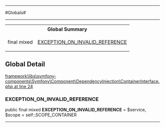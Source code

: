 - - -

#Globals#

- - -

<table id="summary_global" class="title">
<tr><th colspan="2" class="title">Global Summary</th></tr>
<tr>
<td>final  mixed</td>
<td class="description"><p class="name"><a href="#exception_on_invalid_reference">EXCEPTION_ON_INVALID_REFERENCE</a></p></td>
</tr>
</table>

<h2 id="detail_global">Global Detail</h2>

<a href="https://github.com/JeyDotC/Hirudo/blob/master/framework/libs/symfony-components/Symfony/Component/DependencyInjection/ContainerInterface.php#L24" target='_blank'>framework\libs\symfony-components\Symfony\Component\DependencyInjection\ContainerInterface.php at line 24</a>

<h3 id="EXCEPTION_ON_INVALID_REFERENCE">EXCEPTION_ON_INVALID_REFERENCE</h3>


public final  mixed **EXCEPTION_ON_INVALID_REFERENCE** = $service, $scope = self::SCOPE_CONTAINER

<div class="details">
</div>

- - -

